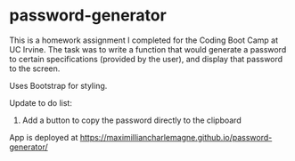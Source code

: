 # password-generator
This is a homework assignment I completed for the Coding Boot Camp at UC Irvine. The task was to write a function that would generate a password to certain specifications (provided by the user), and display that password to the screen.

Uses Bootstrap for styling.

Update to do list:
1. Add a button to copy the password directly to the clipboard

App is deployed at https://maximilliancharlemagne.github.io/password-generator/
